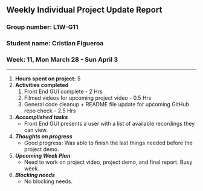 ## Weekly Individual Project Update Report
### Group number: L1W-G11
### Student name: Cristian Figueroa
### Week: 11, Mon March 28 - Sun April 3
___
1. **Hours spent on project:**
   5
2. **Activities completed**
   1. Front End GUI complete - 2 Hrs
   2. Filmed videos for upcoming project video - 0.5 Hrs
   3. General code cleanup + README file update for upcoming GitHub repo check - 2.5 Hrs
3. ***Accomplished tasks***
   - Front End GUI presents a user with a list of available recordings they can view.
4. ***Thoughts on progress***
   - Good progress: Was able to finish the last things needed before the project demo.
5. ***Upcoming Week Plan***
   - Need to work on project video, project demo, and final report. Busy week.
6. ***Blocking needs***
   - No blocking needs.